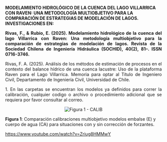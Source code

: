 
<strong> MODELAMIENTO HIDROLÓGICO DE LA CUENCA DEL LAGO VILLARRICA CON RAVEN: UNA METODOLOGÍA MULTIOBJETIVO PARA LA COMPARACIÓN DE ESTRATEGIAS DE MODELACIÓN DE LAGOS. INVESTIGACIONES EN:</strong>
<p align="justify">
<strong> Rivas, F., & Rubio, E. (2025). Modelamiento hidrológico de la cuenca del lago Villarrica con Raven: Una metodología multiobjetivo para la comparación de estrategias de modelación de lagos. Revista de la Sociedad Chilena de Ingeniería Hidráulica (SOCHID), 40(2), 81–. ISSN 0716-3746.</strong>
</p>



<p align="justify">
</strong> Rivas, F. A. (2025). Análisis de los métodos de estimación de procesos en el contexto del balance hídrico de una cuenca lacustre: Uso de la plataforma Raven para el Lago Villarrica. Memoria para optar al Título de Ingeniero Civil, Departamento de Ingeniería Civil, Universidad de Chile.</strong>
</p>








<p align="justify">
1. En las carpetas se encuentran los modelos ya definidos para correr la calibración, cualquier codigo o archivo o procedimiento adicional que se requiera por favor consultar al correo.
</p>


<div align="center">
  <img src= "https://raw.githubusercontent.com/FelipeRivas5492/Modelamiento-Lago-Villarrica-en-Raven-Calibracion-multiobjetivo-modelos-de-lagos./main/calib.png" alt="Figura 1 - CALIB">
</div>
<p><strong>Figura 1</strong>: Comparación calibraciones multiobjetivo modelos embalse (E) y cuerpo de agua (CA) para situaciones con y sin corrección de forzantes.</p>

https://www.youtube.com/watch?v=Zriug8HMMwY
